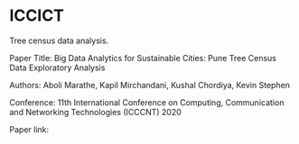 # ICCICT

Tree census data analysis.

Paper Title: Big Data Analytics for Sustainable Cities: Pune Tree Census Data Exploratory Analysis

Authors: Aboli Marathe, Kapil Mirchandani, Kushal Chordiya, Kevin Stephen

Conference:  11th International Conference on Computing, Communication and Networking Technologies (ICCCNT) 2020

Paper link: 

